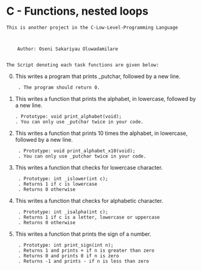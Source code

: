 #		C - Functions, nested loops


	This is another project in the C-Low-Level-Programming Language



		Author: Oseni Sakariyau Oluwadamilare


	The Script denoting each task functions are given below:

0. This writes a program that prints _putchar, followed by a new line.

    	. The program should return 0.

1.  This writes a function that prints the alphabet, in lowercase, followed by a new line.

    	. Prototype: void print_alphabet(void);
    	. You can only use _putchar twice in your code.

2. This writes a function that prints 10 times the alphabet, in lowercase, followed by a new line.

    	. Prototype: void print_alphabet_x10(void);
    	. You can only use _putchar twice in your code.

3. This writes a function that checks for lowercase character.

    	. Prototype: int _islower(int c);
    	. Returns 1 if c is lowercase
    	. Returns 0 otherwise

4. This writes a function that checks for alphabetic character.

    	. Prototype: int _isalpha(int c);
    	. Returns 1 if c is a letter, lowercase or uppercase
    	. Returns 0 otherwise

5. This writes a function that prints the sign of a number.

    	. Prototype: int print_sign(int n);
    	. Returns 1 and prints + if n is greater than zero
    	. Returns 0 and prints 0 if n is zero
    	. Returns -1 and prints - if n is less than zero




